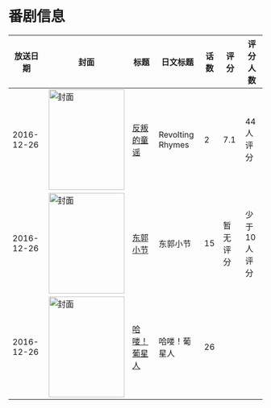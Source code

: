 # 番剧信息

|放送日期|封面|标题|日文标题|话数|评分|评分人数|
|---|---|---|---|---|---|---|
|2016-12-26|<img src="https://lain.bgm.tv/pic/cover/c/74/fe/238215_YnVE6.jpg" alt="封面" style="width:150px;height:200px;object-fit:cover;">|[反叛的童谣](https://bangumi.tv/subject/238215)|Revolting Rhymes|2|7.1|44人评分|
|2016-12-26|<img src="https://lain.bgm.tv/pic/cover/c/ce/03/195820_Ojpi2.jpg" alt="封面" style="width:150px;height:200px;object-fit:cover;">|[东郭小节](https://bangumi.tv/subject/195820)|东郭小节|15|暂无评分|少于10人评分|
|2016-12-26|<img src="https://lain.bgm.tv/pic/cover/c/0c/22/205181_553a7.jpg" alt="封面" style="width:150px;height:200px;object-fit:cover;">|[哈喽！葡星人](https://bangumi.tv/subject/205181)|哈喽！葡星人|26|||
